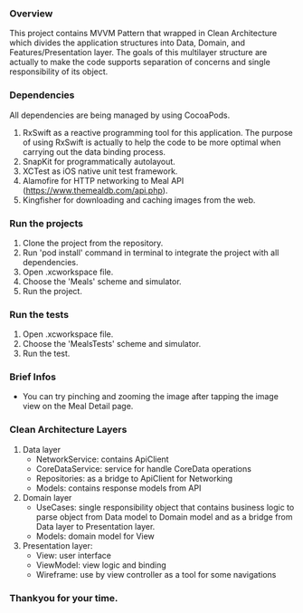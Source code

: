 ### Overview
This project contains MVVM Pattern that wrapped in Clean Architecture which divides the application structures into Data, Domain, and Features/Presentation layer. The goals of this multilayer structure are actually to make the code supports separation of concerns and single responsibility of its object.

### Dependencies
All dependencies are being managed by using CocoaPods.
1. RxSwift as a reactive programming tool for this application. The purpose of using RxSwift is actually to help the code to be more optimal when carrying out the data binding process.
2. SnapKit for programmatically autolayout.
3. XCTest as iOS native unit test framework.  
4. Alamofire for HTTP networking to Meal API (https://www.themealdb.com/api.php).
5. Kingfisher for downloading and caching images from the web.

### Run the projects
1. Clone the project from the repository.
2. Run 'pod install' command in terminal to integrate the project with all dependencies.
3. Open .xcworkspace file.
4. Choose the 'Meals' scheme and simulator.
5. Run the project.

### Run the tests
1. Open .xcworkspace file.
2. Choose the 'MealsTests' scheme and simulator.
3. Run the test.

### Brief Infos
* You can try pinching and zooming the image after tapping the image view on the Meal Detail page.

### Clean Architecture Layers
1. Data layer
    - NetworkService: contains ApiClient
    - CoreDataService: service for handle CoreData operations
    - Repositories: as a bridge to ApiClient for Networking
    - Models: contains response models from API
2. Domain layer
    - UseCases: single responsibility object that contains business logic to parse object from Data model to Domain model and as a bridge from Data layer to Presentation layer.
    - Models: domain model for View
3. Presentation layer:
    - View: user interface
    - ViewModel: view logic and binding
    - Wireframe: use by view controller as a tool for some navigations

### Thankyou for your time.
